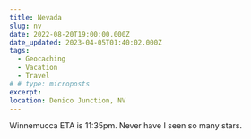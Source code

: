 ```yaml
---
title: Nevada
slug: nv
date: 2022-08-20T19:00:00.000Z
date_updated: 2023-04-05T01:40:02.000Z
tags: 
  - Geocaching
  - Vacation
  - Travel
# # type: microposts
excerpt: 
location: Denico Junction, NV
---
```


Winnemucca ETA is 11:35pm. Never have I seen so many stars.

